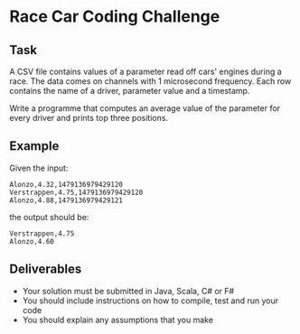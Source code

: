 # Race Car Coding Challenge

## Task

A CSV file contains values of a parameter read off cars' engines during a race. The data comes on channels with 1 microsecond frequency. Each row contains the name of a driver, parameter value and a timestamp. 

Write a programme that computes an average value of the parameter for every driver and prints top three positions.

## Example

Given the input:

```
Alonzo,4.32,1479136979429120
Verstrappen,4.75,1479136979429120
Alonzo,4.88,1479136979429121
```

the output should be:

```
Verstrappen,4.75
Alonzo,4.60
```

## Deliverables

* Your solution must be submitted in Java, Scala, C# or F#
* You should include instructions on how to compile, test and run your code
* You should explain any assumptions that you make
